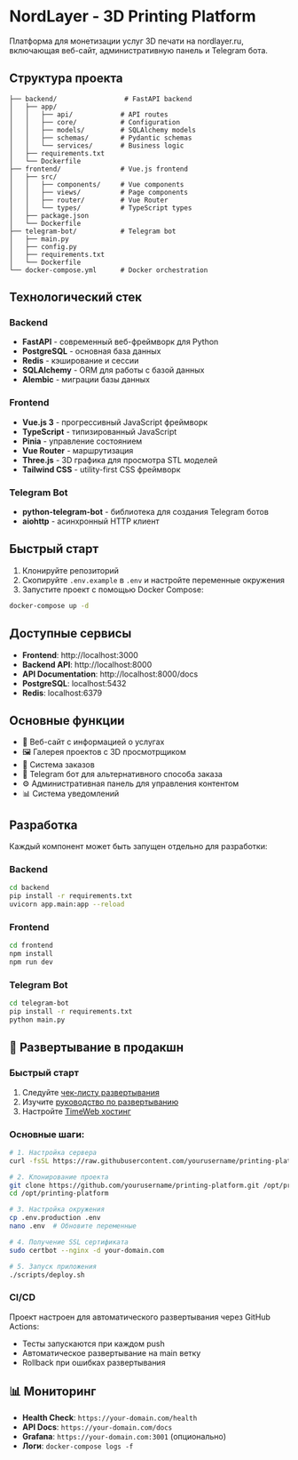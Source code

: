 # NordLayer - 3D Printing Platform

Платформа для монетизации услуг 3D печати на nordlayer.ru, включающая веб-сайт, административную панель и Telegram бота.

## Структура проекта

```
├── backend/                 # FastAPI backend
│   ├── app/
│   │   ├── api/            # API routes
│   │   ├── core/           # Configuration
│   │   ├── models/         # SQLAlchemy models
│   │   ├── schemas/        # Pydantic schemas
│   │   └── services/       # Business logic
│   ├── requirements.txt
│   └── Dockerfile
├── frontend/               # Vue.js frontend
│   ├── src/
│   │   ├── components/     # Vue components
│   │   ├── views/          # Page components
│   │   ├── router/         # Vue Router
│   │   └── types/          # TypeScript types
│   ├── package.json
│   └── Dockerfile
├── telegram-bot/           # Telegram bot
│   ├── main.py
│   ├── config.py
│   ├── requirements.txt
│   └── Dockerfile
└── docker-compose.yml      # Docker orchestration
```

## Технологический стек

### Backend
- **FastAPI** - современный веб-фреймворк для Python
- **PostgreSQL** - основная база данных
- **Redis** - кэширование и сессии
- **SQLAlchemy** - ORM для работы с базой данных
- **Alembic** - миграции базы данных

### Frontend
- **Vue.js 3** - прогрессивный JavaScript фреймворк
- **TypeScript** - типизированный JavaScript
- **Pinia** - управление состоянием
- **Vue Router** - маршрутизация
- **Three.js** - 3D графика для просмотра STL моделей
- **Tailwind CSS** - utility-first CSS фреймворк

### Telegram Bot
- **python-telegram-bot** - библиотека для создания Telegram ботов
- **aiohttp** - асинхронный HTTP клиент

## Быстрый старт

1. Клонируйте репозиторий
2. Скопируйте `.env.example` в `.env` и настройте переменные окружения
3. Запустите проект с помощью Docker Compose:

```bash
docker-compose up -d
```

## Доступные сервисы

- **Frontend**: http://localhost:3000
- **Backend API**: http://localhost:8000
- **API Documentation**: http://localhost:8000/docs
- **PostgreSQL**: localhost:5432
- **Redis**: localhost:6379

## Основные функции

- 📱 Веб-сайт с информацией о услугах
- 🖼️ Галерея проектов с 3D просмотрщиком
- 📝 Система заказов
- 🤖 Telegram бот для альтернативного способа заказа
- ⚙️ Административная панель для управления контентом
- 📊 Система уведомлений

## Разработка

Каждый компонент может быть запущен отдельно для разработки:

### Backend
```bash
cd backend
pip install -r requirements.txt
uvicorn app.main:app --reload
```

### Frontend
```bash
cd frontend
npm install
npm run dev
```

### Telegram Bot
```bash
cd telegram-bot
pip install -r requirements.txt
python main.py
```

## 🚀 Развертывание в продакшн

### Быстрый старт
1. Следуйте [чек-листу развертывания](DEPLOYMENT_CHECKLIST.md)
2. Изучите [руководство по развертыванию](docs/DEPLOYMENT_GUIDE.md)
3. Настройте [TimeWeb хостинг](docs/TIMEWEB_SETUP.md)

### Основные шаги:
```bash
# 1. Настройка сервера
curl -fsSL https://raw.githubusercontent.com/yourusername/printing-platform/main/scripts/setup-server.sh | bash

# 2. Клонирование проекта
git clone https://github.com/yourusername/printing-platform.git /opt/printing-platform
cd /opt/printing-platform

# 3. Настройка окружения
cp .env.production .env
nano .env  # Обновите переменные

# 4. Получение SSL сертификата
sudo certbot --nginx -d your-domain.com

# 5. Запуск приложения
./scripts/deploy.sh
```

### CI/CD
Проект настроен для автоматического развертывания через GitHub Actions:
- Тесты запускаются при каждом push
- Автоматическое развертывание на main ветку
- Rollback при ошибках развертывания

## 📊 Мониторинг

- **Health Check**: `https://your-domain.com/health`
- **API Docs**: `https://your-domain.com/docs`
- **Grafana**: `https://your-domain.com:3001` (опционально)
- **Логи**: `docker-compose logs -f`